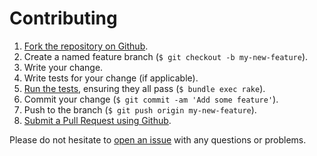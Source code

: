 Contributing
============

1. [Fork the repository on Github](https://help.github.com/articles/fork-a-repo).
2. Create a named feature branch (`$ git checkout -b my-new-feature`).
3. Write your change.
4. Write tests for your change (if applicable).
5. [Run the tests](https://github.com/onddo/fs_resize-cookbook/blob/master/TESTING.md), ensuring they all pass (`$ bundle exec rake`).
6. Commit your change (`$ git commit -am 'Add some feature'`).
7. Push to the branch (`$ git push origin my-new-feature`).
8. [Submit a Pull Request using Github](https://help.github.com/articles/creating-a-pull-request).

Please do not hesitate to [open an issue](https://github.com/onddo/fs_resize-cookbook/issues/new) with any questions or problems.
